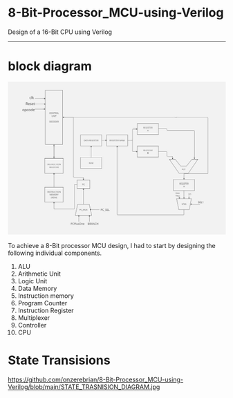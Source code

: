 # 8-Bit-Processor_MCU-using-Verilog
Design of a 16-Bit CPU using Verilog

----

# block diagram
![](https://github.com/onzerebrian/8-Bit-Processor_MCU-using-Verilog/blob/main/block_diagrams.jpg?raw=true)

To achieve a 8-Bit processor MCU design, I had to start by designing the following individual components.
1. ALU
2. Arithmetic Unit
3. Logic Unit
5. Data Memory
6. Instruction memory
7. Program Counter
8. Instruction Register
9. Multiplexer
10. Controller
11. CPU


# State Transisions
https://github.com/onzerebrian/8-Bit-Processor_MCU-using-Verilog/blob/main/STATE_TRASNISION_DIAGRAM.jpg